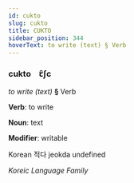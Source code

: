 ```yaml
---
id: cukto
slug: cukto
title: CUKTO
sidebar_position: 344
hoverText: to write (text) § Verb
---
```


### cukto&emsp;<span kind="abugida">ꞇ̑ʃc</span>

*to write (text)* **§** Verb

**Verb**: to write

**Noun**: text

**Modifier**: writable

Korean 적다 jeokda undefined

*Koreic Language Family*